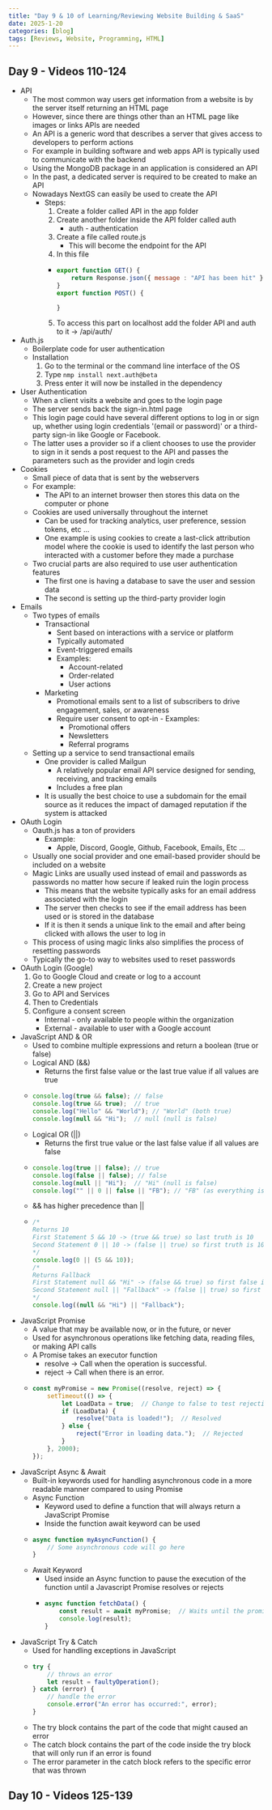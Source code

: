 ```yaml
---
title: "Day 9 & 10 of Learning/Reviewing Website Building & SaaS"
date: 2025-1-20
categories: [blog]
tags: [Reviews, Website, Programming, HTML]
---
```

## Day 9 - Videos 110-124
- API
    - The most common way users get information from a website is by the server itself returning an HTML page
    - However, since there are things other than an HTML page like images or links APIs are needed
    - An API is a generic word that describes a server that gives access to developers to perform actions
    - For example in building software and web apps API is typically used to communicate with the backend
    - Using the MongoDB package in an application is considered an API
    - In the past, a dedicated server is required to be created to make an API
    - Nowadays NextGS can easily be used to create the API 
        - Steps:
            1. Create a folder called API in the app folder
            2. Create another folder inside the API folder called auth
                - auth - authentication
            3. Create a file called route.js
                - This will become the endpoint for the API
            4. In this file 
            -   ```javascript
                export function GET() {
                    return Response.json({ message : "API has been hit" });
                }
                export function POST() {

                }
                ```
            5. To access this part on localhost add the folder API and auth to it -> /api/auth/
- Auth.js
    - Boilerplate code for user authentication
    - Installation
        1. Go to the terminal or the command line interface of the OS
        2. Type `nmp install next.auth@beta`
        3. Press enter it will now be installed in the dependency
- User Authentication
    - When a client visits a website and goes to the login page
    - The server sends back the sign-in.html page
    - This login page could have several different options to log in or sign up, whether using login credentials '(email or password)' or a third-party sign-in like Google or Facebook.
    - The latter uses a provider so if a client chooses to use the provider to sign in it sends a post request to the API and passes the parameters such as the provider and login creds
- Cookies
    - Small piece of data that is sent by the webservers
    - For example:
        - The API to an internet browser then stores this data on the computer or phone
    - Cookies are used universally throughout the internet
        - Can be used for tracking analytics, user preference, session tokens, etc ...
        - One example is using cookies to create a last-click attribution model where the cookie is used to identify the last person who interacted with a customer before they made a purchase
    - Two crucial parts are also required to use user authentication features
        - The first one is having a database to save the user and session data
        - The second is setting up the third-party provider login
- Emails
    - Two types of emails
        - Transactional
            - Sent based on interactions with a service or platform
            - Typically automated
            - Event-triggered emails
            - Examples:
                - Account-related
                - Order-related
                - User actions
        - Marketing
            - Promotional emails sent to a list of subscribers to drive engagement, sales, or awareness
            - Require user consent to opt-in - Examples:
                - Promotional offers
                - Newsletters
                - Referral programs
    - Setting up a service to send transactional emails
        - One provider is called Mailgun
            - A relatively popular email API service designed for sending, receiving, and tracking emails
            - Includes a free plan
        - It is usually the best choice to use a subdomain for the email source as it reduces the impact of damaged reputation if the system is attacked
- OAuth Login
    - Oauth.js has a ton of providers
        - Example:
            - Apple, Discord, Google, Github, Facebook, Emails, Etc ...
    - Usually one social provider and one email-based provider should be included on a website
    - Magic Links are usually used instead of email and passwords as passwords no matter how secure if leaked ruin the login process
        - This means that the website typically asks for an email address associated with the login
        - The server then checks to see if the email address has been used or is stored in the database
        - If it is then it sends a unique link to the email and after being clicked with allows the user to log in
    - This process of using magic links also simplifies the process of resetting passwords
    - Typically the go-to way to websites used to reset passwords
- OAuth Login (Google)
    1. Go to Google Cloud and create or log to a account
    2. Create a new project
    3. Go to API and Services
    4. Then to Credentials
    5. Configure a consent screen
        - Internal - only available to people within the organization
        - External - available to user with a Google account
- JavaScript AND & OR
    - Used to combine multiple expressions and return a boolean (true or false)
    - Logical AND (&&)
        - Returns the first false value or the last true value if all values are true
    -   ```javascript
        console.log(true && false); // false
        console.log(true && true);  // true
        console.log("Hello" && "World"); // "World" (both true)
        console.log(null && "Hi");  // null (null is false)
        ```
    - Logical OR (||)
        - Returns the first true value or the last false value if all values are false
    -   ```javascript
        console.log(true || false); // true
        console.log(false || false); // false
        console.log(null || "Hi");  // "Hi" (null is false)
        console.log("" || 0 || false || "FB"); // "FB" (as everything is false)
        ```
    - && has higher precedence than ||
    -   ```javascript
        /*
        Returns 10
        First Statement 5 && 10 -> (true && true) so last truth is 10
        Second Statement 0 || 10 -> (false || true) so first truth is 10
        */
        console.log(0 || (5 && 10));
        /*
        Returns Fallback
        First Statement null && "Hi" -> (false && true) so first false is null
        Second Statement null || "Fallback" -> (false || true) so first true is "Fallback"
        */
        console.log((null && "Hi") || "Fallback"); 
        ```
- JavaScript Promise
    - A value that may be available now, or in the future, or never
    - Used for asynchronous operations like fetching data, reading files, or making API calls
    - A Promise takes an executor function
        - resolve → Call when the operation is successful.
        - reject → Call when there is an error.
    -   ```javascript
        const myPromise = new Promise((resolve, reject) => {
            setTimeout(() => {
                let LoadData = true;  // Change to false to test rejection
                if (LoadData) {
                    resolve("Data is loaded!");  // Resolved
                } else {
                    reject("Error in loading data.");  // Rejected
                }
            }, 2000);
        });
        ```
- JavaScript Async & Await
    - Built-in keywords used for handling asynchronous code in a more readable manner compared to using Promise
    - Async Function
        - Keyword used to define a function that will always return a JavaScript Promise
        - Inside the function await keyword can be used
    -   ```javascript
        async function myAsyncFunction() {
            // Some asynchronous code will go here
        }
        ```
    - Await Keyword
        - Used inside an Async function to pause the execution of the function until a Javascript Promise resolves or rejects
        -   ```javascript
            async function fetchData() {
                const result = await myPromise;  // Waits until the promise resolves
                console.log(result);
            }
            ```
- JavaScript Try & Catch
    - Used for handling exceptions in JavaScript
    -   ```javascript
        try {
            // throws an error
            let result = faultyOperation(); 
        } catch (error) {
            // handle the error
            console.error("An error has occurred:", error);
        }
        ```
    - The try block contains the part of the code that might caused an error
    - The catch block contains the part of the code inside the try block that will only run if an error is found
    - The error parameter in the catch block refers to the specific error that was thrown
## Day 10 - Videos 125-139
